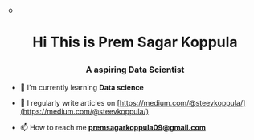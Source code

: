 o<h1 align="center">Hi This is Prem Sagar Koppula
<h3 align="center">A aspiring Data Scientist </h3>

- 🌱 I’m currently learning **Data science**

- 📝 I regularly write articles on [https://medium.com/@steevkoppula/](https://medium.com/@steevkoppula/)

- 📫 How to reach me **premsagarkoppula09@gmail.com**

